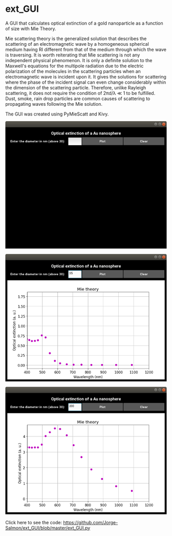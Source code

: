 # ext_GUI
A GUI that calculates optical extinction of a gold nanoparticle as a function of size with Mie Theory.

Mie scattering theory is the generalized solution that describes the scattering of an electromagnetic wave by a homogeneous spherical medium having RI different from that of the medium through which the wave is traversing. It is worth reiterating that Mie scattering is not any independent physical phenomenon. It is only a definite solution to the Maxwell's equations for the multipole radiation due to the electric polarization of the molecules in the scattering particles when an electromagnetic wave is incident upon it. It gives the solutions for scattering where the phase of the incident signal can even change considerably within the dimension of the scattering particle. Therefore, unlike Rayleigh scattering, it does not require the condition of 2πd/λ ≪ 1 to be fulfilled. Dust, smoke, rain drop particles are common causes of scattering to propagating waves following the Mie solution.

The GUI was created using PyMieScatt and Kivy.

![Image description](Screenshot%20from%202020-02-25%2015-14-32.png)

![Image description](Screenshot%20from%202020-02-25%2015-15-21.png)

![Image description](Screenshot%20from%202020-02-25%2015-18-07.png)

Click here to see the code: https://github.com/Jorge-Salmon/ext_GUI/blob/master/ext_GUI.py
